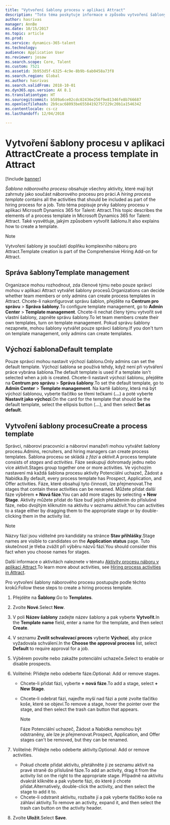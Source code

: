 ```yaml
---
title: "Vytvoření šablony procesu v aplikaci Attract"
description: "Toto téma poskytuje informace o způsobu vytvoření šablony procesu v aplikaci Attract."
author: hasrivas
manager: AnnBe
ms.date: 10/15/2017
ms.topic: article
ms.prod: 
ms.service: dynamics-365-talent
ms.technology: 
audience: Application User
ms.reviewer: josaw
ms.search.scope: Core, Talent
ms.custom: 7521
ms.assetid: 3b953d5f-6325-4c9e-8b9b-6ab0458a73f8
ms.search.region: Global
ms.author: hasrivas
ms.search.validFrom: 2018-10-01
ms.dyn365.ops.version: AX 8.1
ms.translationtype: HT
ms.sourcegitcommit: b589a6ce02cdc02436e256f9e81346fe8b766687
ms.openlocfilehash: 2b9cac68093be65584192757229c20b1a1546342
ms.contentlocale: cs-cz
ms.lasthandoff: 12/04/2018

---
```


# <a name="create-a-process-template-in-attract"></a><span data-ttu-id="7bcb3-103">Vytvoření šablony procesu v aplikaci Attract</span><span class="sxs-lookup"><span data-stu-id="7bcb3-103">Create a process template in Attract</span></span>

[!include [banner](includes/banner.md)]

<span data-ttu-id="7bcb3-104">*Šablona náborového procesu* obsahuje všechny aktivity, které mají být zahrnuty jako součást náborového procesu pro práci.</span><span class="sxs-lookup"><span data-stu-id="7bcb3-104">A *hiring process template* contains all the activities that should be included as part of the hiring process for a job.</span></span> <span data-ttu-id="7bcb3-105">Toto téma popisuje prvky šablony procesu v aplikaci Microsoft Dynamics 365 for Talent: Attract.</span><span class="sxs-lookup"><span data-stu-id="7bcb3-105">This topic describes the elements of a process template in Microsoft Dynamics 365 for Talent: Attract.</span></span> <span data-ttu-id="7bcb3-106">Také vysvětluje, jakým způsobem vytvořit šablonu.</span><span class="sxs-lookup"><span data-stu-id="7bcb3-106">It also explains how to create a template.</span></span>

> [!NOTE]
> <span data-ttu-id="7bcb3-107">Vytvoření šablony je součástí doplňku komplexního náboru pro Attract.</span><span class="sxs-lookup"><span data-stu-id="7bcb3-107">Template creation is part of the Comprehensive Hiring Add-on for Attract.</span></span>

## <a name="template-management"></a><span data-ttu-id="7bcb3-108">Správa šablony</span><span class="sxs-lookup"><span data-stu-id="7bcb3-108">Template management</span></span>

<span data-ttu-id="7bcb3-109">Organizace mohou rozhodnout, zda členové týmu nebo pouze správci mohou v aplikaci Attract vytvářet šablony procesů.</span><span class="sxs-lookup"><span data-stu-id="7bcb3-109">Organizations can decide whether team members or only admins can create process templates in Attract.</span></span> <span data-ttu-id="7bcb3-110">Chcete-li nakonfigurovat správu šablon, přejděte na **Centrum pro správu** \> **Správa šablony**.</span><span class="sxs-lookup"><span data-stu-id="7bcb3-110">To configure template management, go to **Admin Center** \> **Template management**.</span></span> <span data-ttu-id="7bcb3-111">Chcete-li nechat členy týmu vytvořit své vlastní šablony, zapněte správu šablony.</span><span class="sxs-lookup"><span data-stu-id="7bcb3-111">To let team members create their own templates, turn on template management.</span></span> <span data-ttu-id="7bcb3-112">Pokud správu šablony nezapnete, mohou šablony vytvářet pouze správci šablony.</span><span class="sxs-lookup"><span data-stu-id="7bcb3-112">If you don't turn on template management, only admins can create templates.</span></span>

## <a name="default-template"></a><span data-ttu-id="7bcb3-113">Výchozí šablona</span><span class="sxs-lookup"><span data-stu-id="7bcb3-113">Default template</span></span>

<span data-ttu-id="7bcb3-114">Pouze správci mohou nastavit výchozí šablonu.</span><span class="sxs-lookup"><span data-stu-id="7bcb3-114">Only admins can set the default template.</span></span> <span data-ttu-id="7bcb3-115">Výchozí šablona se používá tehdy, když není při vytváření práce vybrána šablona.</span><span class="sxs-lookup"><span data-stu-id="7bcb3-115">The default template is used if a template isn't selected when a job is created.</span></span> <span data-ttu-id="7bcb3-116">Chcete-li nastavit výchozí šablonu, přejděte na **Centrum pro správu** \> **Správa šablony**.</span><span class="sxs-lookup"><span data-stu-id="7bcb3-116">To set the default template, go to **Admin Center** \> **Template management**.</span></span> <span data-ttu-id="7bcb3-117">Na kartě šablony, která má být výchozí šablonou, vyberte tlačítko se třemi tečkami (**...**) a poté vyberte **Nastavit jako výchozí**.</span><span class="sxs-lookup"><span data-stu-id="7bcb3-117">On the card for the template that should be the default template, select the ellipsis button (**...**), and then select **Set as default**.</span></span>

## <a name="create-a-process-template"></a><span data-ttu-id="7bcb3-118">Vytvoření šablony procesu</span><span class="sxs-lookup"><span data-stu-id="7bcb3-118">Create a process template</span></span>

<span data-ttu-id="7bcb3-119">Správci, náboroví pracovníci a náboroví manažeři mohou vytvářet šablony procesu.</span><span class="sxs-lookup"><span data-stu-id="7bcb3-119">Admins, recruiters, and hiring managers can create process templates.</span></span> <span data-ttu-id="7bcb3-120">Šablona procesu se skládá z *fází* a *aktivit*.</span><span class="sxs-lookup"><span data-stu-id="7bcb3-120">A process template consists of *stages* and *activities*.</span></span> <span data-ttu-id="7bcb3-121">Fáze seskupují dohromady jednu nebo více aktivit.</span><span class="sxs-lookup"><span data-stu-id="7bcb3-121">Stages group together one or more activities.</span></span> <span data-ttu-id="7bcb3-122">Ve výchozím nastavení má každá šablona procesu aktivity Potenciální uchazeč, Žádost a Nabídka.</span><span class="sxs-lookup"><span data-stu-id="7bcb3-122">By default, every process template has Prospect, Application, and Offer activities.</span></span> <span data-ttu-id="7bcb3-123">Fáze, které obsahují tyto činnosti, lze přejmenovat.</span><span class="sxs-lookup"><span data-stu-id="7bcb3-123">The stages that contain these activities can be renamed.</span></span> <span data-ttu-id="7bcb3-124">Můžete přidat další fáze výběrem **+ Nová fáze**.</span><span class="sxs-lookup"><span data-stu-id="7bcb3-124">You can add more stages by selecting **+ New Stage**.</span></span> <span data-ttu-id="7bcb3-125">Aktivity můžete přidat do fáze buď jejich přetažením do příslušné fáze, nebo dvojitým kliknutím na aktivitu v seznamu aktivit.</span><span class="sxs-lookup"><span data-stu-id="7bcb3-125">You can activities to a stage either by dragging them to the appropriate stage or by double-clicking them in the activity list.</span></span>

> [!NOTE]
> <span data-ttu-id="7bcb3-126">Názvy fází jsou viditelné pro kandidáty na stránce **Stav přihlášky**.</span><span class="sxs-lookup"><span data-stu-id="7bcb3-126">Stage names are visible to candidates on the **Application status** page.</span></span> <span data-ttu-id="7bcb3-127">Tuto skutečnost je třeba zvážit při výběru názvů fází.</span><span class="sxs-lookup"><span data-stu-id="7bcb3-127">You should consider this fact when you choose names for stages.</span></span>

<span data-ttu-id="7bcb3-128">Další informace o aktivitách naleznete v tématu [Aktivity procesu náboru v aplikaci Attract](./activities-attract.md).</span><span class="sxs-lookup"><span data-stu-id="7bcb3-128">To learn more about activities, see [Hiring process activities in Attract](./activities-attract.md).</span></span>

<span data-ttu-id="7bcb3-129">Pro vytvoření šablony náborového procesu postupujte podle těchto kroků:</span><span class="sxs-lookup"><span data-stu-id="7bcb3-129">Follow these steps to create a hiring process template.</span></span>

1. <span data-ttu-id="7bcb3-130">Přejděte na **Šablony**.</span><span class="sxs-lookup"><span data-stu-id="7bcb3-130">Go to **Templates**.</span></span>
2. <span data-ttu-id="7bcb3-131">Zvolte **Nové**.</span><span class="sxs-lookup"><span data-stu-id="7bcb3-131">Select **New**.</span></span>
3. <span data-ttu-id="7bcb3-132">V poli **Název šablony** zadejte název šablony a pak vyberte **Vytvořit**.</span><span class="sxs-lookup"><span data-stu-id="7bcb3-132">In the **Template name** field, enter a name for the template, and then select **Create**.</span></span>
4. <span data-ttu-id="7bcb3-133">V seznamu **Zvolit schvalovací proces** vyberte **Výchozí**, aby práce vyžadovala schválení.</span><span class="sxs-lookup"><span data-stu-id="7bcb3-133">In the **Choose the approval process** list, select **Default** to require approval for a job.</span></span>
5. <span data-ttu-id="7bcb3-134">Výběrem povolte nebo zakažte potenciální uchazeče.</span><span class="sxs-lookup"><span data-stu-id="7bcb3-134">Select to enable or disable prospects.</span></span>
6. <span data-ttu-id="7bcb3-135">Volitelné: Přidejte nebo odeberte fáze.</span><span class="sxs-lookup"><span data-stu-id="7bcb3-135">Optional: Add or remove stages.</span></span>

    - <span data-ttu-id="7bcb3-136">Chcete-li přidat fázi, vyberte **+ nová fáze**.</span><span class="sxs-lookup"><span data-stu-id="7bcb3-136">To add a stage, select **+ New Stage**.</span></span>
    - <span data-ttu-id="7bcb3-137">Chcete-li odebrat fázi, najeďte myší nad fázi a poté zvolte tlačítko koše, které se objeví.</span><span class="sxs-lookup"><span data-stu-id="7bcb3-137">To remove a stage, hover the pointer over the stage, and then select the trash can button that appears.</span></span>

        > [!NOTE]
        > <span data-ttu-id="7bcb3-138">Fáze Potenciální uchazeč, Žádost a Nabídka nemohou být odstraněny, ale lze je přejmenovat.</span><span class="sxs-lookup"><span data-stu-id="7bcb3-138">Prospect, Application, and Offer stages can't be removed, but they can be renamed.</span></span>

7. <span data-ttu-id="7bcb3-139">Volitelné: Přidejte nebo odeberte aktivity.</span><span class="sxs-lookup"><span data-stu-id="7bcb3-139">Optional: Add or remove activities.</span></span>

    - <span data-ttu-id="7bcb3-140">Pokud chcete přidat aktivitu, přetáhněte ji ze seznamu aktivit na pravé straně do příslušné fáze.</span><span class="sxs-lookup"><span data-stu-id="7bcb3-140">To add an activity, drag it from the activity list on the right to the appropriate stage.</span></span> <span data-ttu-id="7bcb3-141">Případně na aktivitu dvakrát klikněte a pak vyberte fázi, do které ji chcete přidat.</span><span class="sxs-lookup"><span data-stu-id="7bcb3-141">Alternatively, double-click the activity, and then select the stage to add it to.</span></span>
    - <span data-ttu-id="7bcb3-142">Chcete-li odstranit aktivitu, rozbalte jí a pak vyberte tlačítko koše na záhlaví aktivity.</span><span class="sxs-lookup"><span data-stu-id="7bcb3-142">To remove an activity, expand it, and then select the trash can button on the activity header.</span></span>

8. <span data-ttu-id="7bcb3-143">Zvolte **Uložit**.</span><span class="sxs-lookup"><span data-stu-id="7bcb3-143">Select **Save**.</span></span>

